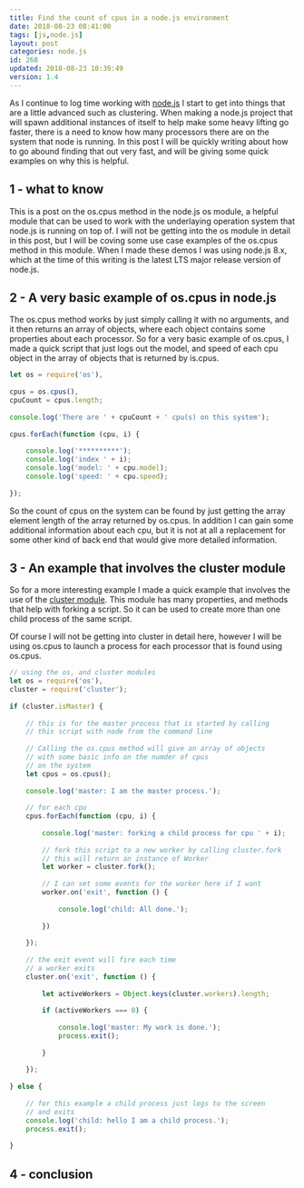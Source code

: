 ```yaml
---
title: Find the count of cpus in a node.js environment
date: 2018-08-23 08:41:00
tags: [js,node.js]
layout: post
categories: node.js
id: 268
updated: 2018-08-23 10:39:49
version: 1.4
---
```


As I continue to log time working with [node.js](https://nodejs.org/en/) I start to get into things that are a little advanced such as clustering. When making a node.js project that will spawn additional instances of itself to help make some heavy lifting go faster, there is a need to know how many processors there are on the system that node is running. In this post I will be quickly writing about how to go abound finding that out very fast, and will be giving some quick examples on why this is helpful.

<!-- more -->

## 1 - what to know

This is a post on the os.cpus method in the node.js os module, a helpful module that can be used to work with the underlaying operation system that node.js is running on top of. I will not be getting into the os module in detail in this post, but I will be coving some use case examples of the os.cpus method in this module. When I made these demos I was using node.js 8.x, which at the time of this writing is the latest LTS major release version of node.js.

## 2 - A very basic example of os.cpus in node.js

The os.cpus method works by just simply calling it with no arguments, and it then returns an array of objects, where each object contains some properties about each processor. So for a very basic example of os.cpus, I made a quick script that just logs out the model, and speed of each cpu object in the array of objects that is returned by is.cpus.

```js
let os = require('os'),
 
cpus = os.cpus(),
cpuCount = cpus.length;
 
console.log('There are ' + cpuCount + ' cpu(s) on this system');
 
cpus.forEach(function (cpu, i) {
 
    console.log('**********');
    console.log('index ' + i);
    console.log('model: ' + cpu.model);
    console.log('speed: ' + cpu.speed);
 
});
```

So the count of cpus on the system can be found by just getting the array element length of the array returned by os.cpus. In addition I can gain some additional information about each cpu, but it is not at all a replacement for some other kind of back end that would give more detailed information.

## 3 - An example that involves the cluster module

So for a more interesting example I made a quick example that involves the use of the [cluster module](/2018/01/18/nodejs-cluster/). This module has many properties, and methods that help with forking a script. So it can be used to create more than one child process of the same script.

Of course I will not be getting into cluster in detail here, however I will be using os.cpus to launch a process for each processor that is found using os.cpus.

```js
// using the os, and cluster modules
let os = require('os'),
cluster = require('cluster');
 
if (cluster.isMaster) {
 
    // this is for the master process that is started by calling
    // this script with node from the command line
 
    // Calling the os.cpus method will give an array of objects
    // with some basic info on the numder of cpus
    // on the system
    let cpus = os.cpus();
 
    console.log('master: I am the master process.');
 
    // for each cpu
    cpus.forEach(function (cpu, i) {
 
        console.log('master: forking a child process for cpu ' + i);
 
        // fork this script to a new worker by calling cluster.fork
        // this will return an instance of Worker
        let worker = cluster.fork();
 
        // I can set some events for the worker here if I want
        worker.on('exit', function () {
 
            console.log('child: All done.');
 
        })
 
    });
 
    // the exit event will fire each time
    // a worker exits
    cluster.on('exit', function () {
 
        let activeWorkers = Object.keys(cluster.workers).length;
 
        if (activeWorkers === 0) {
 
            console.log('master: My work is done.');
            process.exit();
 
        }
 
    });
 
} else {
 
    // for this example a child process just logs to the screen
    // and exits
    console.log('child: hello I am a child process.');
    process.exit();
 
}
```

## 4 - conclusion